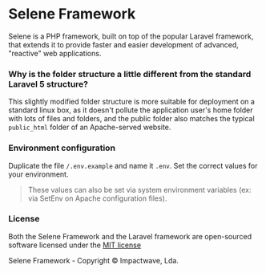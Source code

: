 # Selene Framework

Selene is a PHP framework, built on top of the popular Laravel framework, that extends it to provide faster and easier development of advanced, "reactive" web applications.

### Why is the folder structure a little different from the standard Laravel 5 structure?

This slightly modified folder structure is more suitable for deployment on a standard linux box, as it doesn't pollute the application user's home folder with lots of files and folders, and the public folder also matches the typical `public_html` folder of an Apache-served website.

### Environment configuration

Duplicate the file `/.env.example` and name it `.env`. Set the correct values for your environment.

> These values can also be set via system environment variables (ex: via SetEnv on Apache configuration files).

### License

Both the Selene Framework and the Laravel framework are open-sourced software licensed under the [MIT license](http://opensource.org/licenses/MIT)

Selene Framework - Copyright &copy; Impactwave, Lda.
